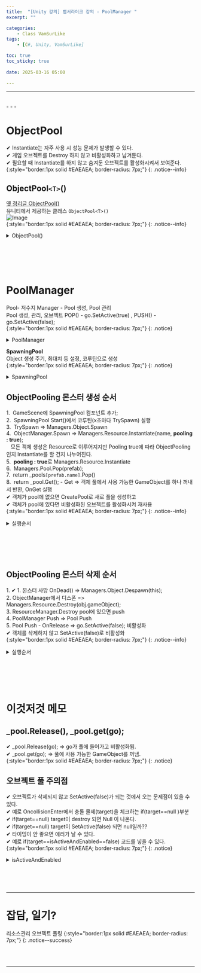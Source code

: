```yaml
---
title:  "[Unity 강의] 뱀서라이크 강의 - PoolManager "
excerpt: ""

categories:
    - Class VamSurLike
tags:
    - [C#, Unity, VamSurLike]

toc: true
toc_sticky: true
 
date: 2025-03-16 05:00

---
```

- - -

<br>
- - - 

# ObjectPool
✔ Instantiate는 자주 사용 시 성능 문제가 발생할 수 있다.  
✔ 게임 오브젝트를 Destroy 하지 않고 비활성화하고 남겨둔다.  
✔ 필요할 때 Instantiate를 하지 않고 숨겨둔 오브젝트를 활성화시켜서 보여준다.  
{:style="border:1px solid #EAEAEA; border-radius: 7px;"}
{: .notice--info}  

## ObjectPool`<T>`() 
[옛 정리글 ObjectPool()](https://levell1.github.io/memo%20unity/MUnity-ObjectPool/#3-objectpool-%EC%9C%A0%EB%8B%88%ED%8B%B0%EC%97%90%EC%84%9C-%EC%A0%9C%EA%B3%B5%ED%95%98%EB%8A%94-%ED%81%B4%EB%9E%98%EC%8A%A4)  
유니티에서 제공하는 클래스 `ObjectPool<T>()`  
![Image](https://github.com/user-attachments/assets/60cb9c8a-c1ae-4df3-8a01-bab78c0c96f2)  
{:style="border:1px solid #EAEAEA; border-radius: 7px;"}
{: .notice--info} 

<details>
<summary>ObjectPool()</summary>
<div class="notice--primary" markdown="1"> 

```c# 
// 유니티 제공 클래스 기본  
public ObjectPool(
    Func<T> createFunc,        // 객체를 새로 생성하는 함수
    Action<T> actionOnGet,     // 풀에서 가져올 때 실행되는 함수
    Action<T> actionOnRelease, // 풀에 반환할 때 실행되는 함수
    Action<T> actionOnDestroy, // 객체가 완전히 삭제될 때 실행되는 함수
    bool collectionCheck = true,    // 중복 반환 검사
    int defaultCapacity = 10,       //초기용량
    int maxSize = 10000             //최대 용량
)

----------------------
// 프로젝트에서 코드  
public Pool(GameObject prefab)
{
    _prefab = prefab;
    _pool = new ObjectPool<GameObject>(OnCreate, OnGet, OnRelease, OnDestroy);
}

GameObject OnCreate()
{
    GameObject go = GameObject.Instantiate(_prefab);
    go.transform.parent = Root;
    go.name = _prefab.name;
    return go;
}

void OnGet(GameObject go)
{
    go.SetActive(true);
}

void OnRelease(GameObject go)
{
    go.SetActive(false);
}

void OnDestroy(GameObject go)
{
    GameObject.Destroy(go);
}

```
</div>
</details>

<br><br><br><br>

# PoolManager
Pool- 저수지  Manager - Pool 생성, Pool 관리  
Pool 생성, 관리, 오브젝트 POP() - go.SetActive(true) , PUSH() - go.SetActive(false);  
{:style="border:1px solid #EAEAEA; border-radius: 7px;"}
{: .notice}  

<details>
<summary>PoolManager</summary>
<div class="notice--primary" markdown="1"> 

```c# 
using System.Collections.Generic;
using UnityEngine;
using UnityEngine.Pool;

class Pool 
{
    GameObject _prefab;
    IObjectPool<GameObject> _pool;

    Transform _root;  // 풀링되는 오브젝트들을 담는 오브젝트
    Transform Root 
    {
        get
        {
            if (_root == null)
            {
                GameObject go = new GameObject() { name = $"{_prefab.name}Root" };
                _root = go.transform;
            }
            return _root;
        }
    }
    public Pool(GameObject prefab)
    {
        _prefab = prefab;
        _pool = new ObjectPool<GameObject>(OnCreate, OnGet, OnRelease, OnDestroy);
    }

    public void Push(GameObject go) 
    {
        _pool.Release(go);
    }
    public GameObject Pop()
    {
        return _pool.Get();
    }

    #region Funcs
    GameObject OnCreate()
    {
        GameObject go = GameObject.Instantiate(_prefab);
        go.transform.parent = Root;
        go.name = _prefab.name;
        return go;
    }

    void OnGet(GameObject go)
    {
        go.SetActive(true);
    }

    void OnRelease(GameObject go)
    {
        go.SetActive(false);
    }

    void OnDestroy(GameObject go)
    {
        GameObject.Destroy(go);
    }
    #endregion
}

public class PoolManager 
{
    Dictionary<string, Pool> _pools = new Dictionary<string, Pool>();

    public GameObject Pop(GameObject prefab) 
    {
        if (_pools.ContainsKey(prefab.name)== false)
            CreatePool(prefab);

        return _pools[prefab.name].Pop();
        
    }
    public bool Push(GameObject go) 
    {
        if (_pools.ContainsKey(go.name) == false)
            return false;

        _pools[go.name].Push(go);
        return true;
    }

    void CreatePool(GameObject prefab)
    {
        Pool pool = new Pool(prefab);
        _pools.Add(prefab.name, pool);
    }

}
```
</div>
</details>

**SpawningPool**  
Object 생성 주기, 최대치 등 설정, 코루틴으로 생성  
{:style="border:1px solid #EAEAEA; border-radius: 7px;"}
{: .notice}  

<details>
<summary>SpawningPool</summary>
<div class="notice--primary" markdown="1"> 

```c# 
using System.Collections;
using UnityEngine;

public class SpawningPool : MonoBehaviour
{
    float _spawnInterval = 2.0f;
    int _maxMonsterCount = 100;
    Coroutine _coUpdateSpawningPool;

    void Start()
    {
        _coUpdateSpawningPool = StartCoroutine(CoUpdateSpawningPool());
    }

    IEnumerator CoUpdateSpawningPool() 
    {
        while (true) 
        {
            TrySpawn();
            yield return new WaitForSeconds(_spawnInterval);
        }
    }

    private void TrySpawn()
    {
        int monsterCount = Managers.Object.Monster.Count;
        if (monsterCount > _maxMonsterCount)
            return;

        MonsterController mc = Managers.Object.Spawn<MonsterController>(Random.Range(0, 2));
        mc.transform.position = new Vector2(Random.Range(-5, 5), Random.Range(-5, 5));
    }
}
```
</div>
</details>

## ObjectPooling 몬스터 생성 순서 
1.&nbsp; GameScene에 SpawningPool 컴포넌트 추가;   
2.&nbsp; SpawningPool Start()에서 코루틴(x초마다 TrySpawn) 실행   
3.&nbsp; TrySpawn => Managers.Object.Spawn  
4.&nbsp; ObjectManager.Spawn => Managers.Resource.Instantiate(name, **pooling : true**);  
&nbsp;&nbsp; 모든 객체 생성은 Resource로 이루어지지만 Pooling true에 따라 ObjectPooling인지 Instantiate를 할 건지 나누어진다.  
5.&nbsp; **pooling : true**로 Managers.Resource.Instantiate   
6.&nbsp; Managers.Pool.Pop(prefab);  
7.&nbsp; return _pools`[prefab.name]`.Pop()  
8.&nbsp; return _pool.Get(); - Get => 객체 풀에서 사용 가능한 GameObject를 하나 꺼내서 반환, OnGet 실행  
✔ 객체가 pool에 없으면 CreatePool로 새로 풀을 생성하고  
✔ 객체가 pool에 있다면 비활성화된 오브젝트를 활성화시켜 재사용  
{:style="border:1px solid #EAEAEA; border-radius: 7px;"}
{: .notice--info}  

<details>
<summary>실행순서</summary>
<div class="notice--primary" markdown="1"> 

```c# 
//1. GameScene SpawningPool 컴포넌트 
public class GameScene : MonoBehaviour
{
    SpawningPool _spawningPool;
    void StartLoaded()
    {
        _spawningPool = gameObject.AddComponent<SpawningPool>();
    }
}

//2. SpawningPool TrySpawn => Managers.Object.Spawn
public class SpawningPool : MonoBehaviour
{
    private void TrySpawn()
    {
        MonsterController mc = Managers.Object.Spawn<MonsterController>(Random.Range(0, 2));
    }
}

//3. ObjectManager Spawn
public class ObjectManager 
{
    public T Spawn<T>(int  templateID =0) where T : BaseController 
    {
        System.Type type = typeof(T);
        else if(type == typeof(MonsterController))
        {
            string name = (templateID == 0 ? PrefabsName.Goblin : PrefabsName.Snake);
            GameObject go = Managers.Resource.Instantiate(name, pooling : true);

            MonsterController mc = go.GetOrAddComponent<MonsterController>();
            Monster.Add(mc);
            return mc as T;
        }
    }
}

//4. ResourceManager Instantiate
public class ResourceManager 
{


    public GameObject Instantiate(string key, Transform parent = null, bool pooling = false) 
    {
        GameObject prefab = Load<GameObject>($"{key}");

        //Pooling
        if (pooling==true)
            return Managers.Pool.Pop(prefab);
    }
}

//5. PoolManager CreatePool
public class PoolManager 
{
    Dictionary<string, Pool> _pools = new Dictionary<string, Pool>();

    public GameObject Pop(GameObject prefab) 
    {
        if (_pools.ContainsKey(prefab.name)== false)
            CreatePool(prefab);

        return _pools[prefab.name].Pop();
    }

    void CreatePool(GameObject prefab)
    {
        Pool pool = new Pool(prefab);
        _pools.Add(prefab.name, pool);
    }
}

//6. Pool.POP
class Pool 
{
    public GameObject Pop()
    {
        return _pool.Get();
    }
    void OnGet(GameObject go)
    {
        go.SetActive(true);
    }
}
```
</div>
</details>

<br><br><br><br>

## ObjectPooling 몬스터 삭제 순서 
1.&nbsp;✔ 1. 몬스터 사망 OnDead() => Managers.Object.Despawn(this);  
2.&nbsp;ObjectManager에서 디스폰 => Managers.Resource.Destroy(obj.gameObject);  
3.&nbsp;ResourceManager.Destroy pool에 있으면 push  
4.&nbsp;PoolManager Push => Pool Push  
5.&nbsp;Pool Push - OnRelease => go.SetActive(false); 비활성화  
✔ 객체를 삭제하지 않고 SetActive(false)로 비활성화  
{:style="border:1px solid #EAEAEA; border-radius: 7px;"}
{: .notice--info}  

<details>
<summary>실행순서 </summary>
<div class="notice--primary" markdown="1"> 

```c# 
//1. MonsterController OnDead() => Managers.Object.Despawn(this); 
public class MonsterController : CreatureController
{
    protected override void OnDead()
    {
        Managers.Object.Despawn(this);
    }
}

//2. ObjectManager Despawn => Managers.Resource.Destroy(obj.gameObject);
public class ObjectManager 
{
    public void Despawn<T>(T obj) where T : BaseController 
    {
        System.Type type = typeof(T);

        else if (type == typeof(MonsterController))
        {
            Monster.Remove(obj as MonsterController);
            Managers.Resource.Destroy(obj.gameObject);
        }
    }
}

//3 ResourceManager Destroy
public class ResourceManager 
{
    public void Destroy(GameObject go) 
    {
        if (go == null)
            return;

        if (Managers.Pool.Push(go))
            return;

        Object.Destroy(go);
    }
}

//4. PoolManager Push
public class PoolManager 
{
    public bool Push(GameObject go) 
    {
        if (_pools.ContainsKey(go.name) == false)
            return false;

        _pools[go.name].Push(go);
        return true;
    }
}

//5. Pool Push - OnRelease
class Pool 
{
    public void Push(GameObject go) 
    {
        _pool.Release(go);
    }

    void OnRelease(GameObject go)
    {
        go.SetActive(false);
    }
}
```
</div>
</details>

<br><br><br><br>

# 이것저것 메모

## _pool.Release(), _pool.get(go);
✔ _pool.Release(go); => go가 풀에 들어가고 비활성화됨.   
✔ _pool.get(go);  => 풀에 사용 가능한 GameObject를 꺼냄.  
{:style="border:1px solid #EAEAEA; border-radius: 7px;"}
{: .notice}  

## 오브젝트 풀 주의점
✔ 오브젝트가 삭제되지 않고 SetActive(false)가 되는 것에서 오는 문제점이 있을 수 있다.  
✔ 예로 OncollisionEnter에서 충돌 물제(target)을 체크하는 if(target==null )부분  
✔ if(target==null) target이 destroy 되면 Null 이 나온다.  
✔ if(target==null) target이 SetActive(false) 되면 null일까??  
✔ 타이밍이 안 좋으면 에러가 날 수 있다.  
✔ 예로 if(target==isActiveAndEnabled==false) 코드를 넣을 수 있다.  
{:style="border:1px solid #EAEAEA; border-radius: 7px;"}
{: .notice}  

<details>
<summary>isActiveAndEnabled</summary>
<div class="notice--primary" markdown="1"> 

```c# 
public class MonsterController : CreatureController
{
    private void OnCollisionEnter2D(Collision2D collision)
    {
        PlayerController target = collision.gameObject.GetComponent<PlayerController>();
        if (target == null)
            return;

        if(target==isActiveAndEnabled==false)
            return;

        if (_coDotDamage != null) // 기존에 뭔가 있는걸 대비
            StopCoroutine(_coDotDamage);

        _coDotDamage = StartCoroutine(CoStartDotDamage(target));
    }
}

```
</div>
</details>

<br><br><br>
- - - 

# 잡담, 일기?
리소스관리 오브젝트 풀링
{:style="border:1px solid #EAEAEA; border-radius: 7px;"}
{: .notice--success}  


<br><br>
- - -
